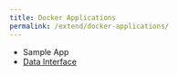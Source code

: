 ```yaml
---
title: Docker Applications
permalink: /extend/docker-applications/
---
```


 - Sample App
 - [Data Interface](/extend/docker-applications/data-interface/)
